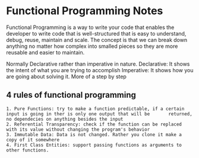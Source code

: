 # Functional Programming Notes

 Functional Programming is a way to write your code that enables the developer to write code that is well-structured that is easy to understand, debug, reuse, maintain and scale. The concept is that we can break down anything no matter how complex into smalled pieces so they are more reusable and easier to maintain.

 Normally Declarative rather than imperative in nature.
 Declarative: It shows the intent of what you are trying to accomplish
 Imperative: It shows how you are going about solving it. More of a step by step

 ## 4 rules of functional programming
    1. Pure Functions: try to make a function predictable, if a certain input is going in ther is only one output that will be       returned, no dependecies on anything besides the input
    2. Referential Transparency: check if the function can be replaced with its value without changing the program's behavior
    3. Immutable Data: Data is not changed. Rather you clone it make a copy of it somewhere
    4. First Class Entities: support passing functions as arguments to other functions.
